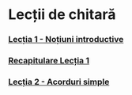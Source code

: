 # Lecții de chitară

### [Lecția 1 - Noțiuni introductive](https://github.com/Voluntari-Noi/guitar-lessons/tree/master/01)
### [Recapitulare Lecția 1](https://github.com/Voluntari-Noi/guitar-lessons/tree/master/01/recapitulare)
### [Lecția 2 - Acorduri simple](https://github.com/Voluntari-Noi/guitar-lessons/tree/master/02)
